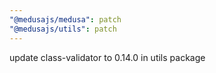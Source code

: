 ```yaml
---
"@medusajs/medusa": patch
"@medusajs/utils": patch
---
```


update class-validator to 0.14.0 in utils package
